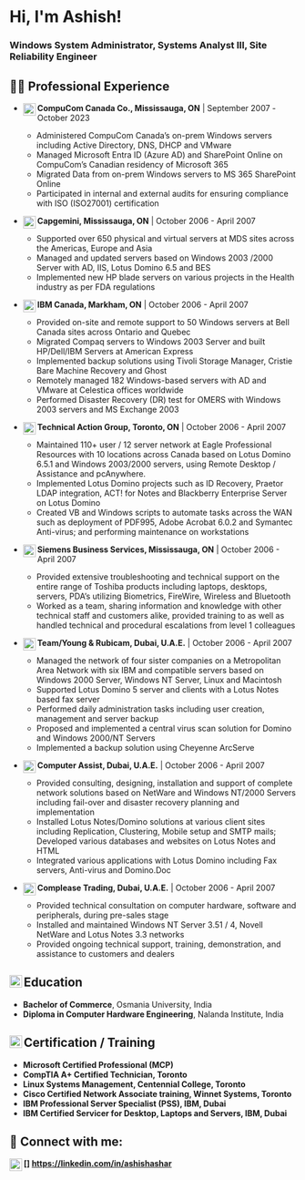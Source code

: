 <h1>Hi, I'm Ashish! <br/></h1>
  <h3>Windows System Administrator, Systems Analyst III, Site Reliability Engineer</h3>

<h2>👨‍💻 Professional Experience</h2>

- <img align="left" alt="CompuCom Canada" width="22px" src="https://i.imgur.com/SaJ9DZA.jpg" /><b>CompuCom Canada Co., Mississauga, ON</b> | September 2007 -October 2023</align><br>
  - Administered CompuCom Canada’s on-prem Windows servers including Active Directory, DNS, DHCP and VMware
  - Managed Microsoft Entra ID (Azure AD) and SharePoint Online on CompuCom’s Canadian residency of Microsoft 365
  - Migrated Data from on-prem Windows servers to MS 365 SharePoint Online
  - Participated in internal and external audits for ensuring compliance with ISO (ISO27001) certification

- <img align="left" alt="Capgemini" width="22px" src="https://i.imgur.com/kG61ajb.jpg" /><b>Capgemini, Mississauga, ON</b> | October 2006 - April 2007
  -	Supported over 650 physical and virtual servers at MDS sites across the Americas, Europe and Asia
  -	Managed and updated servers based on Windows 2003 /2000 Server with AD, IIS, Lotus Domino 6.5 and BES
  -	Implemented new HP blade servers on various projects in the Health industry as per FDA regulations

- <img align="left" alt="IBM Canada Ltd." width="22px" src="https://i.imgur.com/IQxuwYj.jpg" /><b>IBM Canada, Markham, ON</b> | October 2006 - April 2007
  -	Provided on-site and remote support to 50 Windows servers at Bell Canada sites across Ontario and Quebec
  -	Migrated Compaq servers to Windows 2003 Server and built HP/Dell/IBM Servers at American Express
  -	Implemented backup solutions using Tivoli Storage Manager, Cristie Bare Machine Recovery and Ghost
  -	Remotely managed 182 Windows-based servers with AD and VMware at Celestica offices worldwide
  -	Performed Disaster Recovery (DR) test for OMERS with Windows 2003 servers and MS Exchange 2003

- <img align="left" alt="TAG" width="22px" src="https://i.imgur.com/Hd7JwWG.jpg" /><b>Technical Action Group, Toronto, ON</b> | October 2006 - April 2007
  -	Maintained 110+ user / 12 server network at Eagle Professional Resources with 10 locations across Canada based on Lotus Domino 6.5.1 and Windows 2003/2000 servers, using Remote Desktop / Assistance and pcAnywhere.
  -	Implemented Lotus Domino projects such as ID Recovery, Praetor LDAP integration, ACT! for Notes and Blackberry Enterprise Server on Lotus Domino
  -	Created VB and Windows scripts to automate tasks across the WAN such as deployment of PDF995, Adobe Acrobat 6.0.2 and Symantec Anti-virus; and performing maintenance on workstations

- <img align="left" alt="Siemens Business Services" width="22px" src="https://i.imgur.com/RxeysBV.png" /><b>Siemens Business Services, Mississauga, ON</b> | October 2006 - April 2007
  -	Provided extensive troubleshooting and technical support on the entire range of Toshiba products including laptops, desktops, servers, PDA’s utilizing Biometrics, FireWire, Wireless and Bluetooth
  -	Worked as a team, sharing information and knowledge with other technical staff and customers alike, provided training to as well as handled technical and procedural escalations from level 1 colleagues

- <img align="left" alt="Team/Y&R" width="22px" src="https://i.imgur.com/r5OIfAy.jpg" /><b>Team/Young & Rubicam, Dubai, U.A.E.</b> | October 2006 - April 2007
  - Managed the network of four sister companies on a Metropolitan Area Network with six IBM and compatible servers based on Windows 2000 Server, Windows NT Server, Linux and Macintosh
  - Supported Lotus Domino 5 server and clients with a Lotus Notes based fax server
  - Performed daily administration tasks including user creation, management and server backup
  - Proposed and implemented a central virus scan solution for Domino and Windows 2000/NT Servers
  - Implemented a backup solution using Cheyenne ArcServe

- <img align="left" alt="Computer Assist" width="22px" src="https://i.imgur.com/HdGnr5E.jpg" /><b>Computer Assist, Dubai, U.A.E.</b> | October 2006 - April 2007
  -	Provided consulting, designing, installation and support of complete network solutions based on NetWare and Windows NT/2000 Servers including fail-over and disaster recovery planning and implementation
  -	Installed Lotus Notes/Domino solutions at various client sites including Replication, Clustering, Mobile setup and SMTP mails; Developed various databases and websites on Lotus Notes and HTML
  -	Integrated various applications with Lotus Domino including Fax servers, Anti-virus and Domino.Doc

- <img align="left" alt="Complease" width="22px" src="https://i.imgur.com/HdGnr5E.jpg" /><b>Complease Trading, Dubai, U.A.E.</b> | October 2006 - April 2007
  -	Provided technical consultation on computer hardware, software and peripherals, during pre-sales stage
  -	Installed and maintained Windows NT Server 3.51 / 4, Novell NetWare and Lotus Notes 3.3 networks
  -	Provided ongoing technical support, training, demonstration, and assistance to customers and dealers

<h2> <img align="left" alt="Education" width="22px" src="https://i.imgur.com/JiPm3wi.jpeg" />Education</h2>

- <b>Bachelor of Commerce</b>, Osmania University, India
- <b>Diploma in Computer Hardware Engineering</b>, Nalanda Institute, India

<h2> <img align="left" alt="Certification" width="22px" src="https://i.imgur.com/j0Q3x0R.jpeg" />Certification / Training</h2>

- <b>Microsoft Certified Professional (MCP)
- <b>CompTIA A+ Certified Technician, Toronto
- <b>Linux Systems Management<b>, Centennial College, Toronto 
- <b>Cisco Certified Network Associate training</b>, Winnet Systems, Toronto
- <b>IBM Professional Server Specialist (PSS)<b>, IBM, Dubai
- <b>IBM Certified Servicer for Desktop, Laptops and Servers</b>, IBM, Dubai

<h2> 🤳 Connect with me:</h2>

[<img align="left" alt="AshishAshar | LinkedIn" width="22px" src="https://cdn.jsdelivr.net/npm/simple-icons@v3/icons/linkedin.svg" />]
https://linkedin.com/in/ashishashar

<!--
**ashishashar/ashishashar** is a ✨ _special_ ✨ repository because its `README.md` (this file) appears on your GitHub profile.

Here are some ideas to get you started:

- 🔭 I’m currently working on ...
- 🌱 I’m currently learning ...
- 👯 I’m looking to collaborate on ...
- 🤔 I’m looking for help with ...
- 💬 Ask me about ...
- 📫 How to reach me: ...
- 😄 Pronouns: ...
- ⚡ Fun fact: ...
-->

